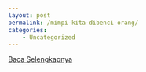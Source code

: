 ```yaml
---
layout: post
permalink: /mimpi-kita-dibenci-orang/
categories:
    - Uncategorized
---
```


[Baca Selengkapnya](/06)